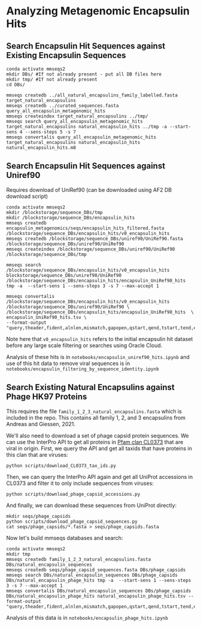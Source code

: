 # Analyzing Metagenomic Encapsulin Hits

## Search Encapsulin Hit Sequences against Existing Encapsulin Sequences

    conda activate mmseqs2
    mkdir DBs/ #If not already present - put all DB files here
    mkdir tmp/ #If not already present
    cd DBs/

    mmseqs createdb ../all_natural_encapsulins_family_labelled.fasta target_natural_encapsulins
    mmseqs createdb ../curated_sequences.fasta query_all_encapsulin_metagenomic_hits
    mmseqs createindex target_natural_encapsulins ../tmp/
    mmseqs search query_all_encapsulin_metagenomic_hits target_natural_encapsulins natural_encapsulin_hits ../tmp -a --start-sens 4 --sens-steps 5 -s 7
    mmseqs convertalis query_all_encapsulin_metagenomic_hits target_natural_encapsulins natural_encapsulin_hits natural_encapsulin_hits.m8

## Search Encapsulin Hit Sequences against Uniref90

Requires download of UniRef90 (can be downloaded using AF2 DB download script)

    conda activate mmseqs2
    mkdir /blockstorage/sequence_DBs/tmp
    mkdir /blockstorage/sequence_DBs/encapsulin_hits
    mmseqs createdb encapsulin_metagenomics/seqs/encapsulin_hits_filtered.fasta /blockstorage/sequence_DBs/encapsulin_hits/v0_encapsulin_hits
    mmseqs createdb /blockstorage/sequence_DBs/uniref90/UniRef90.fasta /blockstorage/sequence_DBs/uniref90/UniRef90
    mmseqs createindex /blockstorage/sequence_DBs/uniref90/UniRef90 /blockstorage/sequence_DBs/tmp

    mmseqs search /blockstorage/sequence_DBs/encapsulin_hits/v0_encapsulin_hits blockstorage/sequence_DBs/uniref90/UniRef90 /blockstorage/sequence_DBs/encapsulin_hits/encapsulin_UniRef90_hits tmp -a  --start-sens 1 --sens-steps 3 -s 7 --max-accept 1 

    mmseqs convertalis /blockstorage/sequence_DBs/encapsulin_hits/v0_encapsulin_hits /blockstorage/sequence_DBs/uniref90/UniRef90 \
    /blockstorage/sequence_DBs/encapsulin_hits/encapsulin_UniRef90_hits  \
    encapsulin_UniRef90_hits.tsv \
    --format-output "query,theader,fident,alnlen,mismatch,gapopen,qstart,qend,tstart,tend,evalue,bits"

Note here that `v0_encapsulin_hits` refers to the initial encapsulin hit dataset before any large scale filtering or searches using Oracle Cloud.

Analysis of these hits is in `notebooks/encapsulin_uniref90_hits.ipynb` and use of this hit data to remove viral sequences is in `notebooks/encapsulin_filtering_by_sequence_identity.ipynb`

## Search Existing Natural Encapsulins against Phage HK97 Proteins

This requires the file `family_1_2_3_natural_encapsulins.fasta` which is included in the repo. This contains all family 1, 2, and 3 encapsulins from Andreas and Giessen, 2021.

We'll also need to download a set of phage capsid protein sequences. We can use the InterPro API to get all proteins in [Pfam clan CL0373](http://www.ebi.ac.uk/interpro/set/pfam/CL0373/entry/pfam/#table) that are viral in origin. First, we query the API and get all taxids that have proteins in this clan that are viruses:

    python scripts/download_CL0373_tax_ids.py

Then, we can query the InterPro API again and get all UniProt accessions in CL0373 and filter it to only include sequences from viruses:

    python scripts/download_phage_capsid_accessions.py

And finally, we can download these sequences from UniProt directly:

    mkdir seqs/phage_capsids
    python scripts/download_phage_capsid_sequences.py
    cat seqs/phage_capsids/*.fasta > seqs/phage_capsids.fasta

Now let's build mmseqs databases and search:

    conda activate mmseqs2
    mkdir tmp
    mmseqs createdb family_1_2_3_natural_encapsulins.fasta DBs/natural_encapsulin_sequences
    mmseqs createdb seqs/phage_capsid_sequences.fasta DBs/phage_capsids
    mmseqs search DBs/natural_encapsulin_sequences DBs/phage_capsids DBs/natural_encapsulin_phage_hits tmp -a  --start-sens 1 --sens-steps 3 -s 7 --max-accept 1
    mmseqs convertalis DBs/natural_encapsulin_sequences DBs/phage_capsids DBs/natural_encapsulin_phage_hits natural_encapsulin_phage_hits.tsv --format-output "query,theader,fident,alnlen,mismatch,gapopen,qstart,qend,tstart,tend,evalue,bits"

Analysis of this data is in `notebooks/encapsulin_phage_hits.ipynb` 